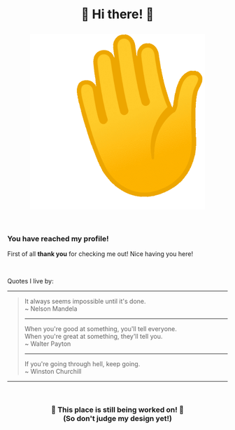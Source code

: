 <h1>
  <p align="center">
    🎉 Hi there! 🎉
  </p>
</h1>

<p align="center">
  <img src="img/Wave.gif" alt="animated" width="400" height="400" />
</p>

&emsp;

### You have reached my profile!
First of all **thank you** for checking me out! Nice having you here!

&emsp;

Quotes I live by:

---
> It always seems impossible until it's done.\
> ~ Nelson Mandela
>
>  ---
> 
> When you're good at something, you'll tell everyone.\
> When you're great at something, they'll tell you.\
> ~ Walter Payton
> 
> ---
> 
> If you're going through hell, keep going.\
> ~ Winston Churchill
---

&emsp;&emsp;

<h3>
  <p align="center">
    🚧 This place is still being worked on! 🚧 <br /> 
    (So don't judge my design yet!)
  </p>
</h3>


<!--
**Eclextic/Eclextic** is a ✨ _special_ ✨ repository because its `README.md` (this file) appears on your GitHub profile.

Here are some ideas to get you started:

- 🔭 I’m currently working on ...
- 🌱 I’m currently learning ...
- 👯 I’m looking to collaborate on ...
- 🤔 I’m looking for help with ...
- 💬 Ask me about ...
- 📫 How to reach me: ...
- 😄 Pronouns: ...
- ⚡ Fun fact: ...
-->
